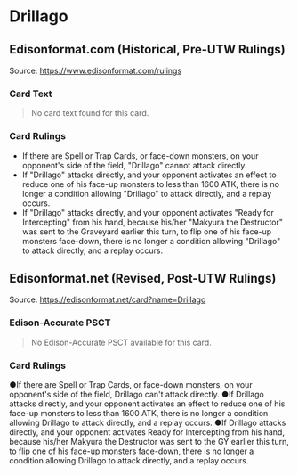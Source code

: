 # Drillago

## Edisonformat.com (Historical, Pre-UTW Rulings)

Source: https://www.edisonformat.com/rulings

### Card Text

> No card text found for this card.

### Card Rulings

*   If there are Spell or Trap Cards, or face-down monsters, on your opponent's side of the field, "Drillago" cannot attack directly.
*   If "Drillago" attacks directly, and your opponent activates an effect to reduce one of his face-up monsters to less than 1600 ATK, there is no longer a condition allowing "Drillago" to attack directly, and a replay occurs.
*   If "Drillago" attacks directly, and your opponent activates "Ready for Intercepting" from his hand, because his/her "Makyura the Destructor" was sent to the Graveyard earlier this turn, to flip one of his face-up monsters face-down, there is no longer a condition allowing "Drillago" to attack directly, and a replay occurs.

## Edisonformat.net (Revised, Post-UTW Rulings)

Source: https://edisonformat.net/card?name=Drillago

### Edison-Accurate PSCT

> No Edison-Accurate PSCT available for this card.

### Card Rulings

●If there are Spell or Trap Cards, or face-down monsters, on your opponent's side of the field, Drillago can't attack directly.
●If Drillago attacks directly, and your opponent activates an effect to reduce one of his face-up monsters to less than 1600 ATK, there is no longer a condition allowing Drillago to attack directly, and a replay occurs.
●If Drillago attacks directly, and your opponent activates Ready for Intercepting from his hand, because his/her Makyura the Destructor was sent to the GY earlier this turn, to flip one of his face-up monsters face-down, there is no longer a condition allowing Drillago to attack directly, and a replay occurs.
            